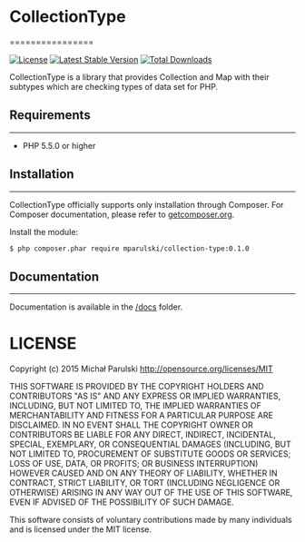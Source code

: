 # CollectionType
================

[![License](https://poser.pugx.org/mparulski/collection-type/license.svg)](https://packagist.org/packages/mparulski/collection-type)
[![Latest Stable Version](https://poser.pugx.org/mparulski/collection-type/v/stable.svg)](https://packagist.org/packages/mparulski/collection-type)
[![Total Downloads](https://poser.pugx.org/mparulski/collection-type/downloads.svg)](https://packagist.org/packages/mparulski/collection-type)

CollectionType is a library that provides Collection and Map with their subtypes which are checking types of data set for PHP.

## Requirements
---------------

* PHP 5.5.0 or higher

## Installation
---------------

CollectionType officially supports only installation through Composer. For Composer documentation, please refer to [getcomposer.org](http://getcomposer.org/).

Install the module:

```sh
$ php composer.phar require mparulski/collection-type:0.1.0
```

## Documentation
----------------

Documentation is available in the [/docs](/docs) folder.


# LICENSE

Copyright (c) 2015 Michał Parulski http://opensource.org/licenses/MIT

THIS SOFTWARE IS PROVIDED BY THE COPYRIGHT HOLDERS AND CONTRIBUTORS
"AS IS" AND ANY EXPRESS OR IMPLIED WARRANTIES, INCLUDING, BUT NOT
LIMITED TO, THE IMPLIED WARRANTIES OF MERCHANTABILITY AND FITNESS FOR
A PARTICULAR PURPOSE ARE DISCLAIMED. IN NO EVENT SHALL THE COPYRIGHT
OWNER OR CONTRIBUTORS BE LIABLE FOR ANY DIRECT, INDIRECT, INCIDENTAL,
SPECIAL, EXEMPLARY, OR CONSEQUENTIAL DAMAGES (INCLUDING, BUT NOT
LIMITED TO, PROCUREMENT OF SUBSTITUTE GOODS OR SERVICES; LOSS OF USE,
DATA, OR PROFITS; OR BUSINESS INTERRUPTION) HOWEVER CAUSED AND ON ANY
THEORY OF LIABILITY, WHETHER IN CONTRACT, STRICT LIABILITY, OR TORT
(INCLUDING NEGLIGENCE OR OTHERWISE) ARISING IN ANY WAY OUT OF THE USE
OF THIS SOFTWARE, EVEN IF ADVISED OF THE POSSIBILITY OF SUCH DAMAGE.

This software consists of voluntary contributions made by many individuals
and is licensed under the MIT license.